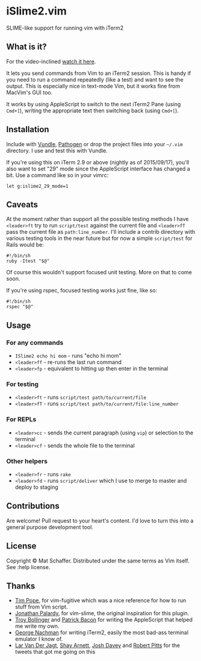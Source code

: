 # iSlime2.vim

SLIME-like support for running vim with iTerm2

## What is it?

For the video-inclined [watch it here](http://www.youtube.com/watch?v=33Hz6OguYT8).

It lets you send commands from Vim to an iTerm2 session. This is handy if you need to run a command repeatedly (like a test) and want to see the output. This is especially nice in text-mode Vim, but it works fine from MacVim's GUI too.

It works by using AppleScript to switch to the next iTerm2 Pane (using `Cmd+]`), writing the appropriate text then switching back (using `Cmd+[`).

## Installation

Include with [Vundle](https://github.com/gmarik/vundle), [Pathogen](https://github.com/tpope/vim-pathogen) or drop the project files into your `~/.vim` directory. I use and test this with Vundle.

If you're using this on iTerm 2.9 or above (nightly as of 2015/09/17), you'll also want to set "29" mode since the AppleScript interface has changed a bit. Use a command like so in your vimrc:

```vim
let g:islime2_29_mode=1
```

## Caveats

At the moment rather than support all the possible testing methods I have `<leader>ft` try to run `script/test` against the current file and `<leader>fT` pass the current file as `path:line_number`. I'll include a contrib directory with various testing tools in the near future but for now a simple `script/test` for Rails would be:

    #!/bin/sh
    ruby -Itest "$@"

Of course this wouldn't support focused unit testing. More on that to come soon.

If you're using rspec, focused testing works just fine, like so:

    #!/bin/sh
    rspec "$@"

## Usage

### For any commands

* `ISlime2 echo hi mom` - runs "echo hi mom"
* `<leader>ff` - re-runs the last run command
* `<leader>fp` - equivalent to hitting up then enter in the terminal

### For testing

* `<leader>ft` - runs `script/test path/to/current/file`
* `<leader>fT` - runs `script/test path/to/current/file:line_number`

### For REPLs

* `<leader>cc` - sends the current paragraph (using `vip`) or selection to the terminal
* `<leader>cf` - sends the whole file to the terminal

### Other helpers

* `<leader>fr` - runs `rake`
* `<leader>fd` - runs `script/deliver` which I use to merge to master and deploy to staging

## Contributions

Are welcome! Pull request to your heart's content. I'd love to turn this into a general purpose development tool.

## License

Copyright &copy; Mat Schaffer. Distributed under the same terms as Vim itself. See :help license.

## Thanks

* [Tim Pope](https://github.com/tpope), for vim-fugitive which was a nice reference for how to run stuff from Vim script.
* [Jonathan Palardy](https://github.com/jpalardy), for vim-slime, the original inspiration for this plugin.
* [Troy Bollinger](http://code.google.com/p/iterm2/issues/detail?id=559) and [Patrick Bacon](http://spin.atomicobject.com/2011/09/27/run-tests-from-macvim/) for writing the AppleScript that helped me write my own.
* [George Nachman](http://www.iterm2.com/) for writing iTerm2, easily the most bad-ass terminal emulator I know of.
* [Lar Van Der Jagt](https://twitter.com/supaspoida), [Shay Arnett](https://twitter.com/shayarnett), [Josh Davey](https://twitter.com/joshuadavey) and [Robert Pitts](https://twitter.com/rbxbx) for the tweets that got me going on this
